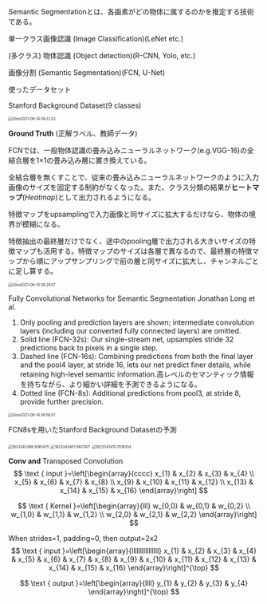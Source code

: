 Semantic Segmentationとは、各画素がどの物体に属するのかを推定する技術である。

単一クラス画像認識 (Image Classification)(LeNet etc.)

(多クラス) 物体認識 (Object detection)(R-CNN, Yolo, etc.)

画像分割 (Semantic Segmentation)(FCN, U-Net)



使ったデータセット

Stanford Background Dataset(9 classes)

<img src="/Users/caujoeng/Downloads/iShot2021-06-14 09.22.02.png" alt="iShot2021-06-14 09.22.02" style="zoom:50%;" />

**Ground Truth** (正解ラベル、教師データ)

FCNでは、一般物体認識の畳み込みニューラルネットワーク(e.g.VGG-16)の全結合層を1×1の畳み込み層に置き換えている。

全結合層を無くすことで、従来の畳み込みニューラルネットワークのように入力画像のサイズを固定する制約がなくなった。また、クラス分類の結果が**ヒートマップ**(*Heatmap*)として出力されるようになる。

特徴マップをupsamplingで入力画像と同サイズに拡大するだけなら、物体の境界が模糊になる。

特徴抽出の最終層だけでなく、途中のpooling層で出力される大きいサイズの特徴マップも活用する。特徴マップのサイズは各層で異なるので、最終層の特徴マップから順にアップサンプリングで前の層と同サイズに拡大し、チャンネルごとに足し算する。

<img src="/Users/caujoeng/Downloads/iShot2021-06-14 09.29.07.png" alt="iShot2021-06-14 09.29.07" style="zoom:50%;" />

Fully Convolutional Networks for Semantic Segmentation Jonathan Long et al.

1. Only pooling and prediction layers are shown; intermediate convolution layers (including our converted fully connected layers) are omitted.
2. Solid line (FCN-32s): Our single-stream net, upsamples stride 32 predictions back to pixels in a single step. 
3. Dashed line (FCN-16s): Combining predictions from both the final layer and the pool4 layer, at stride 16, lets our net predict finer details, while retaining high-level semantic information.高レベルのセマンティック情報を持ちながら、より細かい詳細を予測できるようになる。
4. Dotted line (FCN-8s): Additional predictions from pool3, at stride 8, provide further precision.

<img src="/Users/caujoeng/Downloads/iShot2021-06-14 09.58.07.png" alt="iShot2021-06-14 09.58.07" style="zoom:50%;" />



FCN8sを用いたStanford Background Datasetの予測

<img src="/Users/caujoeng/Desktop/1623343388.3085475.jpg" alt="1623343388.3085475" style="zoom: 50%;" />

<img src="/Users/caujoeng/Desktop/1623343401.9827971.jpg" alt="1623343401.9827971" style="zoom:50%;" />

<img src="/Users/caujoeng/Desktop/1623343415.7018304.jpg" alt="1623343415.7018304" style="zoom:50%;" />





**Conv and** Transposed Convolution
$$
\text { input }=\left[\begin{array}{cccc}
x_{1} & x_{2} & x_{3} & x_{4} \\
x_{5} & x_{6} & x_{7} & x_{8} \\
x_{9} & x_{10} & x_{11} & x_{12} \\
x_{13} & x_{14} & x_{15} & x_{16}
\end{array}\right]
$$

$$
\text { Kernel }=\left[\begin{array}{lll}
w_{0,0} & w_{0,1} & w_{0,2} \\
w_{1,0} & w_{1,1} & w_{1,2} \\
w_{2,0} & w_{2,1} & w_{2,2}
\end{array}\right]
$$

When strides=1, padding=0, then output=2x2
$$
\text { input }=\left[\begin{array}{llllllllllllllll}
x_{1} & x_{2} & x_{3} & x_{4} & x_{5} & x_{6} & x_{7} & x_{8} & x_{9} & x_{10} & x_{11} & x_{12} & x_{13} & x_{14} & x_{15} & x_{16}
\end{array}\right]^{\top}
$$

$$
\text { output }=\left[\begin{array}{llll}
y_{1} & y_{2} & y_{3} & y_{4}
\end{array}\right]^{\top}
$$

